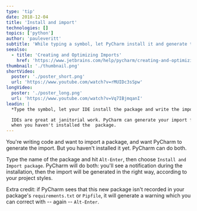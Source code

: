 ```yaml
---
type: 'tip'
date: 2018-12-04
title: 'Install and import'
technologies: []
topics: ['python']
author: 'pauleveritt'
subtitle: 'While typing a symbol, let PyCharm install it and generate the import.'
seealso:
  - title: 'Creating and Optimizing Imports'
    href: 'https://www.jetbrains.com/help/pycharm/creating-and-optimizing-imports.html'
thumbnail: './thumbnail.png'
shortVideo:
  poster: './poster_short.png'
  url: 'https://www.youtube.com/watch?v=rMUIDc3sSpw'
longVideo:
  poster: './poster_long.png'
  url: 'https://www.youtube.com/watch?v=Vq7IBjmqanI'
leadin: |
  *Type the symbol, let your IDE install the package and write the import.*

  IDEs are great at janitorial work. PyCharm can generate your import for you, even 
  when you haven't installed the  package.
---
```


You're writing code and want to import a package, and want PyCharm to generate the
import. But you haven't installed it yet. PyCharm can do both.

Type the name of the package and hit `Alt-Enter`, then choose `Install and Import package`. PyCharm will do both: you'll see a notification during the installation,
then the import will be generated in the right way, according to your project styles.

Extra credit: if PyCharm sees that this new package isn't recorded in your package's
`requirements.txt` or `Pipfile`, it will generate a warning which you can correct
with -- again -- `Alt-Enter`.
